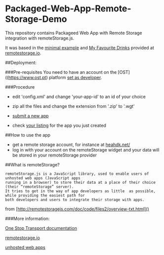 Packaged-Web-App-Remote-Storage-Demo
====================================

This repository contains Packageed Web App with Remote Storage integration with remoteStorage.js.

It was based in the [minimal example](https://github.com/remotestorage/remotestorage.js/blob/master/example/minimal-head/index.html) and [My Favourite Drinks](https://myfavoritedrinks.5apps.com/) provided at [remotestorage.io](http://remotestorage.io/).

##Deployment:

###Pre-requisites
You need to have an account on the [OST]((https://www.ost.pt) platform [set as developer](https://www.ost.pt/user/developer-settings). 

###Procedure
- edit 'config.xml' and change 'your-app-id' to an id of your choice

- zip all the files and change the extension from '.zip' to '.wgt'

- [submit a new app](https://www.ost.pt/app/new)

- check [your listing](https://www.ost.pt/apps/your-listings) for the app you just created

##How to use the app

- get a remote storage account, for instance at [heahdk.net/](https://heahdk.net/)
- log in with your account on the remoteStorage widget and your data will be stored in your remoteStorage provider


##What is remoteStorage?

	remoteStorage.js is a JavaScript library, used to enable users of unhosted web apps (JavaScript apps 
	running in a browser) to store their data at a place of their choice (their “remoteStorage” server).
	It tries to get in the way of app developers as little  as possible, while providing the easiest path for 
	both developers and users to integrate their storage with apps.

from [http://remotestoragejs.com/doc/code/files2/overview-txt.html]()


###More information:

[One Stop Transport documentation](https://developer.ost.pt/docs/guia_do_programador/introducao_plataforma/)

[remotestorage.io](remotestorage.io)

[unhosted web apps](https://unhosted.org/adventures/7/Adding-remote-storage-to-unhosted-web-apps.html)